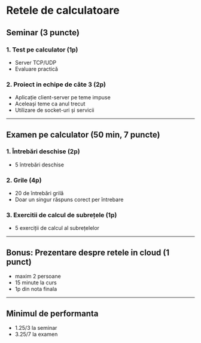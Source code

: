 # Retele de calculatoare

## **Seminar (3 puncte)**

### **1. Test pe calculator (1p)**
- Server TCP/UDP
- Evaluare practică

### **2. Proiect in echipe de câte 3 (2p)**
- Aplicație client-server pe teme impuse
- Aceleași teme ca anul trecut
- Utilizare de socket-uri și servicii

---

## **Examen pe calculator (50 min, 7 puncte)**

### **1. Întrebări deschise (2p)**
- 5 întrebări deschise

### **2. Grile (4p)**
- 20 de întrebări grilă
- Doar un singur răspuns corect per întrebare

### **3. Exercitii de calcul de subrețele (1p)**
- 5 exerciții de calcul al subrețelelor

---

## **Bonus: Prezentare despre retele in cloud (1 punct)**
- maxim 2 persoane
- 15 minute la curs
- 1p din nota finala

---

## **Minimul de performanta**
- 1.25/3 la seminar
- 3.25/7 la examen

